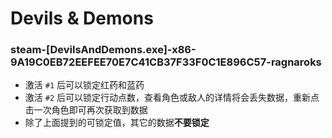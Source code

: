 # Devils & Demons

### steam-[DevilsAndDemons.exe]-x86-9A19C0EB72EEFEE70E7C41CB37F33F0C1E896C57-ragnaroks
- 激活 `#1` 后可以锁定红药和蓝药
- 激活 `#2` 后可以锁定行动点数，查看角色或敌人的详情将会丢失数据，重新点击一次角色即可再次获取到数据
- 除了上面提到的可锁定值，其它的数据**不要锁定**
